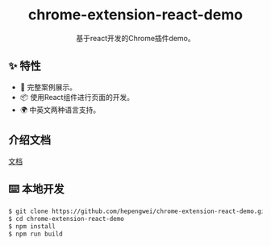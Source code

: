 <h1 align="center">chrome-extension-react-demo</h1>
<div align="center">
基于react开发的Chrome插件demo。
</div>

## ✨ 特性

- 🌈 完整案例展示。
- 📦 使用React组件进行页面的开发。
- 🌍 中英文两种语言支持。

## 介绍文档

[文档](https://www.jianshu.com/p/257c8cae2099)

## ⌨️ 本地开发

```bash
$ git clone https://github.com/hepengwei/chrome-extension-react-demo.git
$ cd chrome-extension-react-demo
$ npm install
$ npm run build
```
